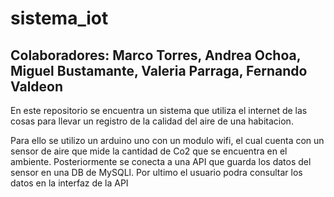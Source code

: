 # sistema_iot
## Colaboradores: Marco Torres, Andrea Ochoa, Miguel Bustamante, Valeria Parraga, Fernando Valdeon

En este repositorio se encuentra un sistema que utiliza el internet de las cosas para llevar un registro de la calidad del aire de una habitacion.

Para ello se utilizo un arduino uno con un modulo wifi, el cual cuenta con un sensor de aire que mide la cantidad de Co2 que se encuentra en el ambiente.
Posteriormente se conecta a una API que guarda los datos del sensor en una DB de MySQLl.
Por ultimo el usuario podra consultar los datos en la interfaz de la API

